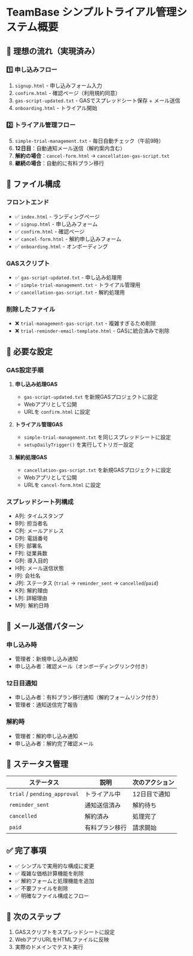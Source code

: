 # TeamBase シンプルトライアル管理システム概要

## 🎯 **理想の流れ（実現済み）**

### 1️⃣ **申し込みフロー**
1. `signup.html` - 申し込みフォーム入力
2. `confirm.html` - 確認ページ（利用規約同意）
3. `gas-script-updated.txt` - GASでスプレッドシート保存 + メール送信
4. `onboarding.html` - トライアル開始

### 2️⃣ **トライアル管理フロー**
5. `simple-trial-management.txt` - 毎日自動チェック（午前9時）
6. **12日目**：自動通知メール送信（解約案内含む）
7. **解約の場合**：`cancel-form.html` → `cancellation-gas-script.txt`
8. **継続の場合**：自動的に有料プラン移行

## 📁 **ファイル構成**

### **フロントエンド**
- ✅ `index.html` - ランディングページ
- ✅ `signup.html` - 申し込みフォーム
- ✅ `confirm.html` - 確認ページ
- ✅ `cancel-form.html` - 解約申し込みフォーム
- ✅ `onboarding.html` - オンボーディング

### **GASスクリプト**
- ✅ `gas-script-updated.txt` - 申し込み処理用
- ✅ `simple-trial-management.txt` - トライアル管理用  
- ✅ `cancellation-gas-script.txt` - 解約処理用

### **削除したファイル**
- ❌ `trial-management-gas-script.txt` - 複雑すぎるため削除
- ❌ `trial-reminder-email-template.html` - GASに統合済みで削除

## 🔧 **必要な設定**

### **GAS設定手順**
1. **申し込み処理GAS**
   - `gas-script-updated.txt` を新規GASプロジェクトに設定
   - Webアプリとして公開
   - URLを `confirm.html` に設定

2. **トライアル管理GAS**
   - `simple-trial-management.txt` を同じスプレッドシートに設定
   - `setupDailyTrigger()` を実行してトリガー設定

3. **解約処理GAS**
   - `cancellation-gas-script.txt` を新規GASプロジェクトに設定
   - Webアプリとして公開
   - URLを `cancel-form.html` に設定

### **スプレッドシート列構成**
- A列: タイムスタンプ
- B列: 担当者名
- C列: メールアドレス
- D列: 電話番号
- E列: 部署名
- F列: 従業員数
- G列: 導入目的
- H列: メール送信状態
- I列: 会社名
- J列: ステータス (`trial` → `reminder_sent` → `cancelled`/`paid`)
- K列: 解約理由
- L列: 詳細理由
- M列: 解約日時

## 📧 **メール送信パターン**

### **申し込み時**
- 管理者：新規申し込み通知
- 申し込み者：確認メール（オンボーディングリンク付き）

### **12日目通知**
- 申し込み者：有料プラン移行通知（解約フォームリンク付き）
- 管理者：通知送信完了報告

### **解約時**
- 管理者：解約申し込み通知
- 申し込み者：解約完了確認メール

## 🎯 **ステータス管理**

| ステータス | 説明 | 次のアクション |
|------------|------|----------------|
| `trial` / `pending_approval` | トライアル中 | 12日目で通知 |
| `reminder_sent` | 通知送信済み | 解約待ち |
| `cancelled` | 解約済み | 処理完了 |
| `paid` | 有料プラン移行 | 請求開始 |

## ✅ **完了事項**
- ✅ シンプルで実用的な構成に変更
- ✅ 複雑な価格計算機能を削除
- ✅ 解約フォームと処理機能を追加
- ✅ 不要ファイルを削除
- ✅ 明確なファイル構成とフロー

## 🚀 **次のステップ**
1. GASスクリプトをスプレッドシートに設定
2. WebアプリURLをHTMLファイルに反映
3. 実際のドメインでテスト実行 